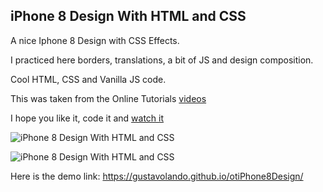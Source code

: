 ## iPhone 8 Design With HTML and CSS

A nice Iphone 8 Design with CSS Effects.

I practiced here borders, translations, a bit of JS and design composition.

Cool HTML, CSS and Vanilla JS code.

This was taken from the Online Tutorials 
[videos](https://www.youtube.com/watch?v=QFukNEBlizw)

I hope you like it, code it and [watch it](https://gustavolando.github.io/otiPhone8Design/)

![iPhone 8 Design With HTML and CSS](https://gustavolando.github.io/otiPhone8Design/iPhone%208%20Design%20With%20HTML%20and%20CSS%201.png)

![iPhone 8 Design With HTML and CSS](https://gustavolando.github.io/otiPhone8Design/iPhone%208%20Design%20With%20HTML%20and%20CSS%202.png)

Here is the demo link:  https://gustavolando.github.io/otiPhone8Design/
